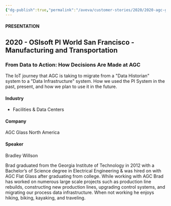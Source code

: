 ```yaml
---
{"dg-publish":true,"permalink":"/aveva/customer-stories/2020/2020-agc-glass-north-america-from-data-to-action-how-decisions-are-made-at-agc/"}
---
```


#### PRESENTATION

## 2020 - OSIsoft PI World San Francisco - Manufacturing and Transportation

### From Data to Action: How Decisions Are Made at AGC

The IoT journey that AGC is taking to migrate from a "Data Historian" system to a "Data Infrastructure" system. How we used the PI System in the past, present, and how we plan to use it in the future.

#### Industry

- Facilities & Data Centers

#### Company

AGC Glass North America

#### Speaker

Bradley Willson

Brad graduated from the Georgia Institute of Technology in 2012 with a Bachelor’s of Science degree in Electrical Engineering & was hired on with AGC Flat Glass after graduating from college. While working with AGC Brad has worked on numerous large scale projects such as production line rebuilds, constructing new production lines, upgrading control systems, and migrating our process data infrastructure. When not working he enjoys hiking, biking, kayaking, and traveling.